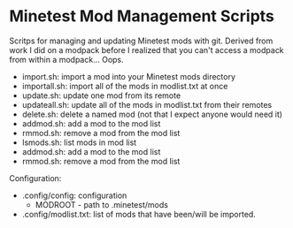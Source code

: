 # Minetest Mod Management Scripts
 
Scritps for managing and updating Minetest mods with git. Derived from work I did on a modpack before I realized that you can't access a modpack from within a modpack... Oops.

* import.sh: import a mod into your Minetest mods directory
* importall.sh: import all of the mods in modlist.txt at once
* update.sh: update one mod from its remote
* updateall.sh: update all of the mods in modlist.txt from their remotes
* delete.sh: delete a named mod (not that I expect anyone would need it)
* addmod.sh: add a mod to the mod list
* rmmod.sh: remove a mod from the mod list
* lsmods.sh: list mods in mod list
* addmod.sh: add a mod to the mod list
* rmmod.sh: remove a mod from the mod list

Configuration:
* .config/config: configuration
    * MODROOT - path to .minetest/mods
* .config/modlist.txt: list of mods that have been/will be imported.
